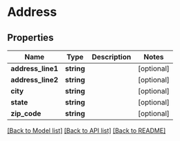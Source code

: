# Address

## Properties
Name | Type | Description | Notes
------------ | ------------- | ------------- | -------------
**address_line1** | **string** |  | [optional] 
**address_line2** | **string** |  | [optional] 
**city** | **string** |  | [optional] 
**state** | **string** |  | [optional] 
**zip_code** | **string** |  | [optional] 

[[Back to Model list]](../../README.md#documentation-for-models) [[Back to API list]](../../README.md#documentation-for-api-endpoints) [[Back to README]](../../README.md)

